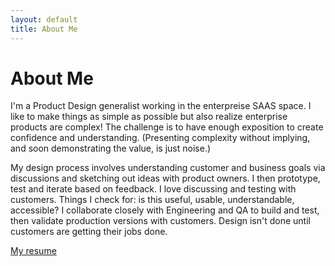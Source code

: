 ```yaml
---
layout: default
title: About Me
---
```

# About Me

I'm a Product Design generalist working in the enterpreise SAAS space. I like to make things as simple as possible but also realize enterprise products are complex! The challenge is to have enough exposition to create confidence and understanding. (Presenting complexity without implying, and soon demonstrating the value, is just noise.)

My design process involves understanding customer and business goals via discussions and sketching out ideas with product owners. I then prototype, test and iterate based on feedback. I love discussing and testing with customers. Things I check for: is this useful, usable, understandable, accessible? I collaborate closely with Engineering and QA to build and test, then validate production versions with customers. Design isn't done until customers are getting their jobs done. 

[My resume](/assets/OLeary_resume_2021.pdf)